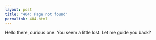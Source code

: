 ```yaml
---
layout: post
title: "404: Page not found"
permalink: 404.html
---
```


Hello there, curious one. You seem a little lost. Let me guide you back?